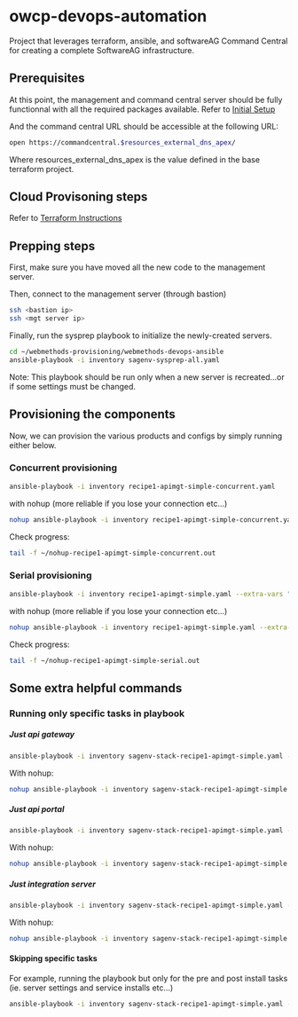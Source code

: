 # owcp-devops-automation

Project that leverages terraform, ansible, and softwareAG Command Central for creating a complete SoftwareAG infrastructure.

## Prerequisites

At this point, the management and command central server should be fully functionnal with all the required packages available.
Refer to [Initial Setup](../../common/README.md)

And the command central URL should be accessible at the following URL:

```bash
open https://commandcentral.$resources_external_dns_apex/
```

Where resources_external_dns_apex is the value defined in the base terraform project.

## Cloud Provisoning steps

Refer to [Terraform Instructions](./cloudops/README.md)

## Prepping steps

First, make sure you have moved all the new code to the management server.

Then, connect to the management server (through bastion)

```bash
ssh <bastion ip>
ssh <mgt server ip>
```

Finally, run the sysprep playbook to initialize the newly-created servers.

```bash
cd ~/webmethods-provisioning/webmethods-devops-ansible
ansible-playbook -i inventory sagenv-sysprep-all.yaml
```

Note: This playbook should be run only when a new server is recreated...or if some settings must be changed.

## Provisioning the components

Now, we can provision the various products and configs by simply running either below.

### Concurrent provisioning

```bash
ansible-playbook -i inventory recipe1-apimgt-simple-concurrent.yaml
```

with nohup (more reliable if you lose your connection etc...)

```bash
nohup ansible-playbook -i inventory recipe1-apimgt-simple-concurrent.yaml &> ~/nohup-recipe1-apimgt-simple-concurrent.out &
```

Check progress:

```bash
tail -f ~/nohup-recipe1-apimgt-simple-concurrent.out
```

### Serial provisioning

```bash
ansible-playbook -i inventory recipe1-apimgt-simple.yaml --extra-vars "@vars/recipe1-apimgt-simple.yaml"
```

with nohup (more reliable if you lose your connection etc...)

```bash
nohup ansible-playbook -i inventory recipe1-apimgt-simple.yaml --extra-vars "@vars/recipe1-apimgt-simple.yaml" &> ~/nohup-recipe1-apimgt-simple-serial.out &
```

Check progress:

```bash
tail -f ~/nohup-recipe1-apimgt-simple-serial.out
```

## Some extra helpful commands

### Running only specific tasks in playbook

##### Just api gateway

```bash
ansible-playbook -i inventory sagenv-stack-recipe1-apimgt-simple.yaml --extra-vars "@vars/sagenv-stack-recipe1-apimgt-simple.yaml" --tags install-apigateway
```

With nohup:

```bash
nohup ansible-playbook -i inventory sagenv-stack-recipe1-apimgt-simple.yaml --extra-vars "@vars/sagenv-stack-recipe1-apimgt-simple.yaml" --tags install-apigateway &> ~/nohup-sagenv-stack-recipe1-apimgt-simple-apigateway.out &
```

##### Just api portal

```bash
ansible-playbook -i inventory sagenv-stack-recipe1-apimgt-simple.yaml --extra-vars "@vars/sagenv-stack-recipe1-apimgt-simple.yaml" --tags install-apiportal
```

With nohup:

```bash
nohup ansible-playbook -i inventory sagenv-stack-recipe1-apimgt-simple.yaml --extra-vars "@vars/sagenv-stack-recipe1-apimgt-simple.yaml" --tags install-apiportal &> ~/nohup-sagenv-stack-recipe1-apimgt-simple-apiportal.out &
```

##### Just integration server

```bash
ansible-playbook -i inventory sagenv-stack-recipe1-apimgt-simple.yaml --extra-vars "@vars/sagenv-stack-recipe1-apimgt-simple.yaml" --tags install-integrationserver
```

With nohup:

```bash
nohup ansible-playbook -i inventory sagenv-stack-recipe1-apimgt-simple.yaml --extra-vars "@vars/sagenv-stack-recipe1-apimgt-simple.yaml" --tags install-integrationserver &> ~/nohup-sagenv-stack-recipe1-apimgt-simple-integrationserver.out &
```

#### Skipping specific tasks

For example, running the playbook but only for the pre and post install tasks (ie. server settings and service installs etc...)

```bash
ansible-playbook -i inventory sagenv-stack-recipe1-apimgt-simple.yaml --extra-vars "@vars/sagenv-stack-recipe1-apimgt-simple.yaml" --tags install-apigateway --skip-tags cce_provisioning.install
```